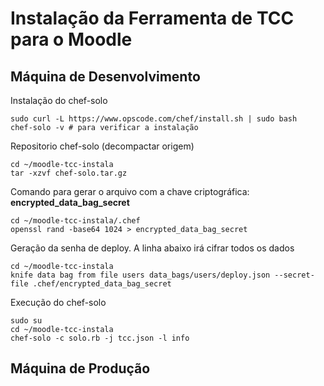 Instalação da Ferramenta de TCC para o Moodle
=============================================

Máquina de Desenvolvimento
--------------------------

Instalação do chef-solo

    sudo curl -L https://www.opscode.com/chef/install.sh | sudo bash
    chef-solo -v # para verificar a instalação
    
Repositorio chef-solo (decompactar origem)

    cd ~/moodle-tcc-instala
    tar -xzvf chef-solo.tar.gz
        
Comando para gerar o arquivo com a chave criptográfica: **encrypted_data_bag_secret** 

    cd ~/moodle-tcc-instala/.chef
    openssl rand -base64 1024 > encrypted_data_bag_secret

Geração da senha de deploy. A linha abaixo irá cifrar todos os dados    
    
    cd ~/moodle-tcc-instala
    knife data bag from file users data_bags/users/deploy.json --secret-file .chef/encrypted_data_bag_secret
    
Execução do chef-solo
    
    sudo su
    cd ~/moodle-tcc-instala
    chef-solo -c solo.rb -j tcc.json -l info

Máquina de Produção
-------------------

